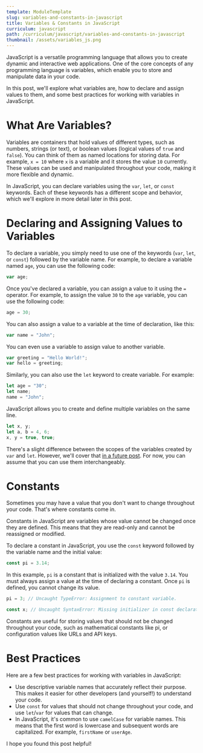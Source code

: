 ```yaml
---
template: ModuleTemplate
slug: variables-and-constants-in-javascript
title: Variables & Constants in JavaScript
curriculum: javascript
path: /curriculum/javascript/variables-and-constants-in-javascript
thumbnail: /assets/variables_js.png
---
```


JavaScript is a versatile programming language that allows you to create dynamic and interactive web applications.
One of the core concepts of any programming language is variables, which enable you to store and manipulate data in your code.

In this post, we'll explore what variables are, how to declare and assign values to them, and some best practices for working with variables in JavaScript.

# What Are Variables?

Variables are containers that hold values of different types, such as numbers, strings (or text), or boolean values (logical values of `true` and `false`).
You can think of them as named locations for storing data.
For example, `x = 10` where `x` is a variable and it stores the value `10` currently.
These values can be used and manipulated throughout your code, making it more flexible and dynamic.

In JavaScript, you can declare variables using the `var`, `let`, or `const` keywords.
Each of these keywords has a different scope and behavior, which we'll explore in more detail later in this post.

# Declaring and Assigning Values to Variables

To declare a variable, you simply need to use one of the keywords (`var`, `let`, or `const`) followed by the variable name.
For example, to declare a variable named `age`, you can use the following code:

```javascript
var age;
```

Once you've declared a variable, you can assign a value to it using the `=` operator.
For example, to assign the value `30` to the `age` variable, you can use the following code:

```javascript
age = 30;
```

You can also assign a value to a variable at the time of declaration, like this:

```javascript
var name = "John";
```

You can even use a variable to assign value to another variable.

```js
var greeting = "Hello World!";
var hello = greeting;
```

Similarly, you can also use the `let` keyword to create variable.
For example:

```javascript
let age = "30";
let name;
name = "John";
```

JavaScript allows you to create and define multiple variables on the same line.

```js
let x, y;
let a, b = 4, 6;
x, y = true, true;
```

There's a slight difference between the scopes of the variables created by `var` and `let`.
However, we'll cover that [in a future post](https://www.thecodedose.com/curriculum/javascript/blocks-scope-and-hoisting-in-javascript).
For now, you can assume that you can use them interchangeably.

# Constants

Sometimes you may have a value that you don't want to change throughout your code. That's where constants come in.

Constants in JavaScript are variables whose value cannot be changed once they are defined. This means that they are read-only and cannot be reassigned or modified.

To declare a constant in JavaScript, you use the `const` keyword followed by the variable name and the initial value:

```javascript
const pi = 3.14;
```

In this example, `pi` is a constant that is initialized with the value `3.14`.
You must always assign a value at the time of declaring a constant.
Once `pi` is defined, you cannot change its value.

```javascript
pi = 3; // Uncaught TypeError: Assignment to constant variable.

const x; // Uncaught SyntaxError: Missing initializer in const declaration
```

Constants are useful for storing values that should not be changed throughout your code, such as mathematical constants like pi, or configuration values like URLs and API keys.

# Best Practices

Here are a few best practices for working with variables in JavaScript:

- Use descriptive variable names that accurately reflect their purpose. This makes it easier for other developers (and yourself!) to understand your code.
- Use `const` for values that should not change throughout your code, and use `let`/`var` for values that can change.
- In JavaScript, it's common to use `camelCase` for variable names. This means that the first word is lowercase and subsequent words are capitalized. For example, `firstName` or `userAge`.

I hope you found this post helpful!
